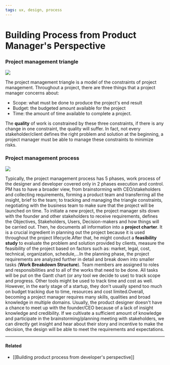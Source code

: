 ```yaml
---
tags: ux, design, process
---
```

# Building Process from Product Manager's Perspective

### Project management triangle

![](https://miro.medium.com/max/597/1*Su1bnrGz2WdTChT87HBhgA.png)

The project management triangle is a model of the constraints of project management. Throughout a project, there are three things that a project manager concerns about:

- Scope: what must be done to produce the project's end result
- Budget: the budgeted amount available for the project
- Time: the amount of time available to complete a project.

The **quality** of work is constrained by these three constraints, if there is any change in one constraint, the quality will suffer. In fact, not every stakeholder/client defines the right problem and solution at the beginning, a project manager must be able to manage these constraints to minimize risks.


### Project management process

![](https://s3-ap-southeast-1.amazonaws.com/dwarvesf-outline/uploads/34adb8ba-29bc-4ab8-b128-fea45fade09c/3365204e-12fb-4ac9-b81e-dfd1be7cdee3/project-management-phases.png)

Typically, the project management process has 5 phases, work process of the designer and developer covered only in 2 phases execution and control. PM has to have a broader view, from brainstorming with CEO/stakeholders and collecting requirements, forming a product team and transferring all the insight, brief to the team; to tracking and managing the triangle constraints, negotiating with the business team to make sure that the project will be launched on time. To initiate a new project, the project manager sits down with the founder and other stakeholders to receive requirements, defines the Objectives, Stakeholders, Users, Decision-makers and how things will be carried out. Then, he documents all information into a **project charter**. It is a crucial ingredient in planning out the project because it is used throughout the project lifecycle.After that, he might conduct a **feasibility study** to evaluate the problem and solution provided by clients, measure the feasibility of the project based on factors such as: market, legal, cost, technical, organization, schedule,...In the planning phase, the project requirements are analyzed further in detail and break down into smaller tasks (**Work Breakdown Structure**). Team members are assigned to roles and responsibilities and to all of the works that need to be done. All tasks will be put on the Gantt chart (or any tool we decide to use) to track scope and progress. Other tools might be used to track time and cost as well. However, in the early stage of a startup, they don't usually spend too much on budget tracking due to time, resources and cost limited.Overall, becoming a project manager requires many skills, qualities and broad knowledge in multiple domains. Usually, the product designer doesn't have a chance to meet up with the founder/CEO because of a lack of insight knowledge and credibility. If we cultivate a sufficient amount of knowledge and participate in the brainstorming/planning meeting with stakeholders, we can directly get insight and hear about their story and incentive to make the decision, the design will be able to meet the requirements and expectations.

---

#### Related
- [[Building product process from developer's perspective]]
